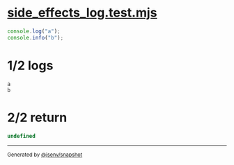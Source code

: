 # [side_effects_log.test.mjs](../side_effects_log.test.mjs)

```js
console.log("a");
console.info("b");
```

# 1/2 logs

```console
a
b
```

# 2/2 return

```js
undefined
```

---

<sub>
  Generated by <a href="https://github.com/jsenv/core/tree/main/packages/tooling/snapshot">@jsenv/snapshot</a>
</sub>
